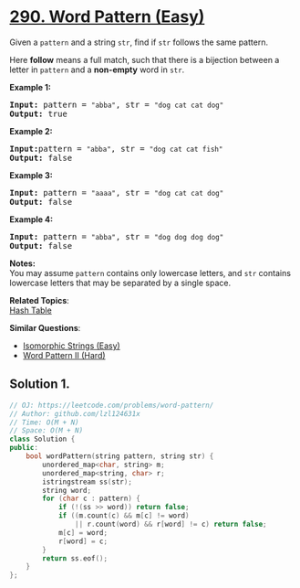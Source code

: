 # [290. Word Pattern (Easy)](https://leetcode.com/problems/word-pattern/)

<p>Given a <code>pattern</code> and a string <code>str</code>, find if <code>str</code> follows the same pattern.</p>

<p>Here <b>follow</b> means a full match, such that there is a bijection between a letter in <code>pattern</code> and a <b>non-empty</b> word in <code>str</code>.</p>

<p><strong>Example 1:</strong></p>

<pre><strong>Input:</strong> pattern = <code>"abba"</code>, str = <code>"dog cat cat dog"</code>
<strong>Output:</strong> true</pre>

<p><strong>Example 2:</strong></p>

<pre><strong>Input:</strong>pattern = <code>"abba"</code>, str = <code>"dog cat cat fish"</code>
<strong>Output:</strong> false</pre>

<p><strong>Example 3:</strong></p>

<pre><strong>Input:</strong> pattern = <code>"aaaa"</code>, str = <code>"dog cat cat dog"</code>
<strong>Output:</strong> false</pre>

<p><strong>Example 4:</strong></p>

<pre><strong>Input:</strong> pattern = <code>"abba"</code>, str = <code>"dog dog dog dog"</code>
<strong>Output:</strong> false</pre>

<p><b>Notes:</b><br>
You may assume <code>pattern</code> contains only lowercase letters, and <code>str</code> contains lowercase letters that may be separated by a single space.</p>


**Related Topics**:  
[Hash Table](https://leetcode.com/tag/hash-table/)

**Similar Questions**:
* [Isomorphic Strings (Easy)](https://leetcode.com/problems/isomorphic-strings/)
* [Word Pattern II (Hard)](https://leetcode.com/problems/word-pattern-ii/)

## Solution 1.

```cpp
// OJ: https://leetcode.com/problems/word-pattern/
// Author: github.com/lzl124631x
// Time: O(M + N)
// Space: O(M + N)
class Solution {
public:
    bool wordPattern(string pattern, string str) {
        unordered_map<char, string> m;
        unordered_map<string, char> r;
        istringstream ss(str);
        string word;
        for (char c : pattern) {
            if (!(ss >> word)) return false;
            if ((m.count(c) && m[c] != word)
                || r.count(word) && r[word] != c) return false;
            m[c] = word;
            r[word] = c;
        }
        return ss.eof();
    }
};
```